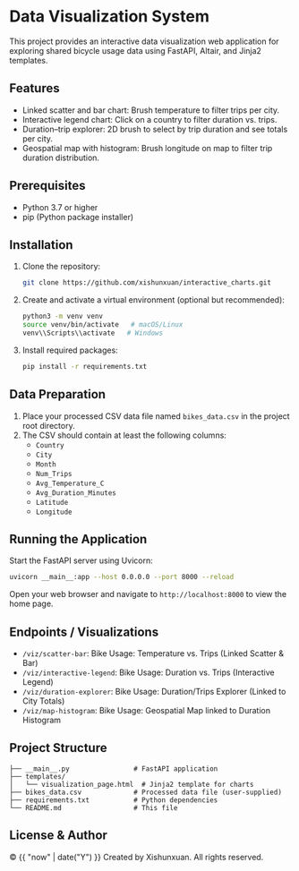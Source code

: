 # Data Visualization System

This project provides an interactive data visualization web application for exploring shared bicycle usage data using FastAPI, Altair, and Jinja2 templates.

## Features

- Linked scatter and bar chart: Brush temperature to filter trips per city.
- Interactive legend chart: Click on a country to filter duration vs. trips.
- Duration–trip explorer: 2D brush to select by trip duration and see totals per city.
- Geospatial map with histogram: Brush longitude on map to filter trip duration distribution.

## Prerequisites

- Python 3.7 or higher
- pip (Python package installer)

## Installation

1. Clone the repository:

   ```bash
   git clone https://github.com/xishunxuan/interactive_charts.git
   ```

2. Create and activate a virtual environment (optional but recommended):

   ```bash
   python3 -m venv venv
   source venv/bin/activate   # macOS/Linux
   venv\\Scripts\\activate   # Windows
   ```

3. Install required packages:

   ```bash
   pip install -r requirements.txt
   ```

## Data Preparation

1. Place your processed CSV data file named `bikes_data.csv` in the project root directory.
2. The CSV should contain at least the following columns:
   - `Country`
   - `City`
   - `Month`
   - `Num_Trips`
   - `Avg_Temperature_C`
   - `Avg_Duration_Minutes`
   - `Latitude`
   - `Longitude`

## Running the Application

Start the FastAPI server using Uvicorn:

```bash
uvicorn __main__:app --host 0.0.0.0 --port 8000 --reload
```

Open your web browser and navigate to `http://localhost:8000` to view the home page.

## Endpoints / Visualizations

- `/viz/scatter-bar`: Bike Usage: Temperature vs. Trips (Linked Scatter & Bar)
- `/viz/interactive-legend`: Bike Usage: Duration vs. Trips (Interactive Legend)
- `/viz/duration-explorer`: Bike Usage: Duration/Trips Explorer (Linked to City Totals)
- `/viz/map-histogram`: Bike Usage: Geospatial Map linked to Duration Histogram

## Project Structure

```
├── __main__.py                # FastAPI application
├── templates/
│   └── visualization_page.html  # Jinja2 template for charts
├── bikes_data.csv             # Processed data file (user-supplied)
├── requirements.txt           # Python dependencies
└── README.md                  # This file
```

## License & Author

© {{ "now" | date("Y") }} Created by Xishunxuan. All rights reserved.
